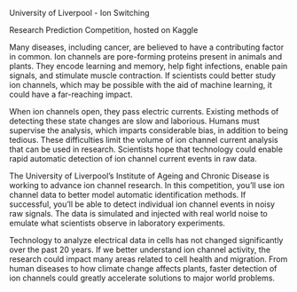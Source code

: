 University of Liverpool - Ion Switching

Research Prediction Competition, hosted on Kaggle


Many diseases, including cancer, are believed to have a contributing factor in common. Ion channels are pore-forming proteins present in animals and plants. They encode learning and memory, help fight infections, enable pain signals, and stimulate muscle contraction. If scientists could better study ion channels, which may be possible with the aid of machine learning, it could have a far-reaching impact.

When ion channels open, they pass electric currents. Existing methods of detecting these state changes are slow and laborious. Humans must supervise the analysis, which imparts considerable bias, in addition to being tedious. These difficulties limit the volume of ion channel current analysis that can be used in research. Scientists hope that technology could enable rapid automatic detection of ion channel current events in raw data.

The University of Liverpool’s Institute of Ageing and Chronic Disease is working to advance ion channel research. In this competition, you’ll use ion channel data to better model automatic identification methods. If successful, you’ll be able to detect individual ion channel events in noisy raw signals. The data is simulated and injected with real world noise to emulate what scientists observe in laboratory experiments.

Technology to analyze electrical data in cells has not changed significantly over the past 20 years. If we better understand ion channel activity, the research could impact many areas related to cell health and migration. From human diseases to how climate change affects plants, faster detection of ion channels could greatly accelerate solutions to major world problems.
